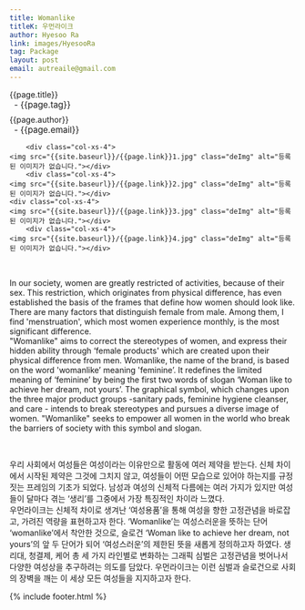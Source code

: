 ```yaml
---
title: Womanlike
titleK: 우먼라이크
author: Hyesoo Ra
link: images/HyesooRa
tag: Package
layout: post
email: autreaile@gmail.com
---	
```


<div class="container">

<div class="deDep">
{{page.title}}<br>
<p style="font-size:15px; margin:0px; padding:0px 0px 0px 8px; margin:0px 0px 8px 0px;">- {{page.tag}}</p>
{{page.author}}<br>
<p style="font-size:15px; margin:0px; padding:0px 0px 0px 8px;">- {{page.email}}</p>
</div>


<div class="row" class="imgcolor">
	
		<div class="col-xs-4">
	<img src="{{site.baseurl}}/{{page.link}}1.jpg" class="deImg" alt="등록된 이미지가 없습니다."></div>
		<div class="col-xs-4">
	<img src="{{site.baseurl}}/{{page.link}}2.jpg" class="deImg" alt="등록된 이미지가 없습니다."></div>
	<div class="col-xs-4">
	<img src="{{site.baseurl}}/{{page.link}}3.jpg" class="deImg" alt="등록된 이미지가 없습니다."></div>
		<div class="col-xs-4">
	<img src="{{site.baseurl}}/{{page.link}}4.jpg" class="deImg" alt="등록된 이미지가 없습니다."></div>
	
</div>
<br>

<div class="det lato">



In our society, women are greatly restricted of activities, because of their sex. This restriction, which originates from physical difference, has even established the basis of the frames that define how women should look like. There are many factors that distinguish female from male. Among them, I find 'menstruation', which most women experience monthly, is the most significant difference.
<br>
"Womanlike" aims to correct the stereotypes of women, and express their hidden ability through ‘female products' which are created upon their physical difference from men. Womanlike, the name of the brand, is based on the word 'womanlike’ meaning 'feminine’. It redefines the limited meaning of ‘feminine’ by being the first two words of slogan ‘Woman like to achieve her dream, not yours’. The graphical symbol, which changes upon the three major product groups -sanitary pads, feminine hygiene cleanser, and care - intends to break stereotypes and pursues a diverse image of women. "Womanlike" seeks to empower all women in the world who break the barriers of society with this symbol and slogan.



</div>

<br>

<div class="noto">

우리 사회에서 여성들은 여성이라는 이유만으로 활동에 여러 제약을 받는다. 신체 차이에서 시작된 제약은 그것에 그치지 않고, 여성들이 어떤 모습으로 있어야 하는지를 규정짓는 프레임의 기초가 되었다. 남성과 여성의 신체적 다름에는 여러 가지가 있지만 여성들이 달마다 겪는 ‘생리’를 그중에서 가장 특징적인 차이라 느꼈다.
<br>
우먼라이크는 신체적 차이로 생겨난 ‘여성용품’을 통해 여성을 향한 고정관념을 바로잡고, 가려진 역량을 표현하고자 한다. ‘Womanlike’는 여성스러운을 뜻하는 단어 ‘womanlike’에서 착안한 것으로, 슬로건 ‘Woman like to achieve her dream, not yours’의 앞 두 단어가 되어 ‘여성스러운’의 제한된 뜻을 새롭게 정의하고자 하였다. 생리대, 청결제, 케어 총 세 가지 라인별로 변화하는 그래픽 심벌은 고정관념을 벗어나서 다양한 여성상을 추구하려는 의도를 담았다. 우먼라이크는 이런 심벌과 슬로건으로 사회의 장벽을 깨는 이 세상 모든 여성들을 지지하고자 한다.


</div>
{% include footer.html %} 
